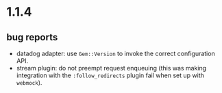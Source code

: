 # 1.1.4

## bug reports

* datadog adapter: use `Gem::Version` to invoke the correct configuration API.
* stream plugin: do not preempt request enqueuing (this was making integration with the `:follow_redirects` plugin fail when set up with `webmock`).
